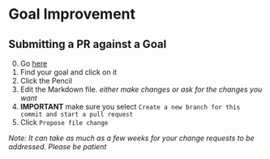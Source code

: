 # Goal Improvement


## Submitting a PR against a Goal

0. Go [here](https://github.com/GuildCrafts/web-development-js/tree/master/_goals)
0. Find your goal and click on it
0. Click the Pencil
0. Edit the Markdown file. _either make changes or ask for the changes you want_
0. **IMPORTANT** make sure you select `Create a new branch for this commit and start a pull request`
0. Click `Propose file change`


_Note: It can take as much as a few weeks for your change requests to be addressed. Please be patient_
